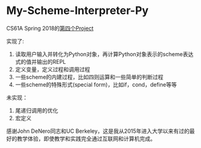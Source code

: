 # My-Scheme-Interpreter-Py
CS61A Spring 2018的[第四个Project](http://inst.eecs.berkeley.edu/~cs61a/sp18/proj/scheme/)

实现了:
1. 读取用户输入并转化为Python对象，再计算Python对象表示的scheme表达式的值并输出的REPL
2. 定义变量，定义过程和调用过程
3. 一些scheme的内建过程，比如四则运算和一些简单的判断过程
4. 一些scheme的特殊形式(special form)，比如if，cond，define等等

未实现：
1. 尾递归调用的优化
2. 宏定义

感谢John DeNero同志和UC Berkeley，这是我从2015年进入大学以来有过的最好的教学体验，即使教学和实践完全通过互联网和计算机完成。
